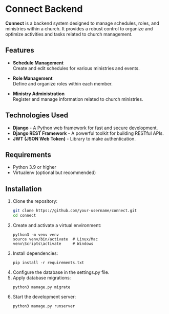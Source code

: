 # Connect Backend

**Connect** is a backend system designed to manage schedules, roles, and ministries within a church. It provides a robust control to organize and optimize activities and tasks related to church management.

## Features

- **Schedule Management**  
  Create and edit schedules for various ministries and events.

- **Role Management**  
  Define and organize roles within each member.

- **Ministry Administration**  
  Register and manage information related to church ministries.

## Technologies Used

- **Django** - A Python web framework for fast and secure development.
- **Django REST Framework** - A powerful toolkit for building RESTful APIs.
- **JWT (JSON Web Token)** - Library to make authentication.

## Requirements

- Python 3.9 or higher
- Virtualenv (optional but recommended)

## Installation

1. Clone the repository:
   ```bash
   git clone https://github.com/your-username/connect.git
   cd connect
2. Create and activate a virtual environment:
   ```
   python3 -m venv venv
   source venv/bin/activate  # Linux/Mac
   venv\Scripts\activate     # Windows
3. Install dependencies:
   ```
   pip install -r requirements.txt
4. Configure the database in the settings.py file.
5. Apply database migrations:
   ```
   python3 manage.py migrate
6. Start the development server:
   ```
   python3 manage.py runserver
